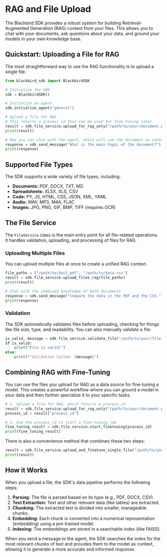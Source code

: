 # RAG and File Upload

The Blackbird SDK provides a robust system for building Retrieval-Augmented Generation (RAG) context from your files. This allows you to chat with your documents, ask questions about your data, and ground your models in your own knowledge base.

## Quickstart: Uploading a File for RAG

The most straightforward way to use the RAG functionality is to upload a single file.

```python
from blackbird_sdk import BlackbirdSDK

# Initialize the SDK
sdk = BlackbirdSDK()

# Initialize an agent
sdk.initialize_agent("general")

# Upload a file for RAG
# This returns a process_id that can be used for fine-tuning later
result = sdk.file_service.upload_for_rag_only("/path/to/your/document.pdf")
print(result)

# Now you can chat with the agent, which will use the document as context
response = sdk.send_message("What is the main topic of the document?")
print(response)
```

## Supported File Types

The SDK supports a wide variety of file types, including:

-   **Documents:** PDF, DOCX, TXT, MD
-   **Spreadsheets:** XLSX, XLS, CSV
-   **Code:** PY, JS, HTML, CSS, JSON, XML, YAML
-   **Audio:** WAV, MP3, M4A, FLAC
-   **Images:** JPG, PNG, GIF, BMP, TIFF (requires OCR)

## The File Service

The `FileService` class is the main entry point for all file-related operations. It handles validation, uploading, and processing of files for RAG.

### Uploading Multiple Files

You can upload multiple files at once to create a unified RAG context.

```python
file_paths = ["/path/to/doc1.pdf", "/path/to/data.csv"]
result = sdk.file_service.upload_files_rag(file_paths)
print(result)

# Chat with the combined knowledge of both documents
response = sdk.send_message("Compare the data in the PDF and the CSV.")
print(response)
```

### Validation

The SDK automatically validates files before uploading, checking for things like file size, type, and readability. You can also manually validate a file:

```python
is_valid, message = sdk.file_service.validate_file("/path/to/your/file.txt")
if is_valid:
    print("File is valid!")
else:
    print(f"Validation failed: {message}")
```

## Combining RAG with Fine-Tuning

You can use the files you upload for RAG as a data source for fine-tuning a model. This creates a powerful workflow where you can ground a model in your data and then further specialize it to your specific tasks.

```python
# 1. Upload a file for RAG, which returns a process_id
result = sdk.file_service.upload_for_rag_only("/path/to/your/document.pdf")
process_id = result["process_id"]

# 2. Use the process_id to start a fine-tuning job
fine_tuning_result = sdk.file_service.start_finetuning(process_id)
print(fine_tuning_result)
```

There is also a convenience method that combines these two steps:

```python
result = sdk.file_service.upload_and_finetune_single_file("/path/to/your/document.pdf")
print(result)
```

## How it Works

When you upload a file, the SDK's data pipeline performs the following steps:

1.  **Parsing:** The file is parsed based on its type (e.g., PDF, DOCX, CSV).
2.  **Text Extraction:** Text and other relevant data (like tables) are extracted.
3.  **Chunking:** The extracted text is divided into smaller, manageable chunks.
4.  **Embedding:** Each chunk is converted into a numerical representation (embedding) using a pre-trained model.
5.  **Indexing:** The embeddings are stored in a searchable index (like FAISS).

When you send a message to the agent, the SDK searches the index for the most relevant chunks of text and provides them to the model as context, allowing it to generate a more accurate and informed response.